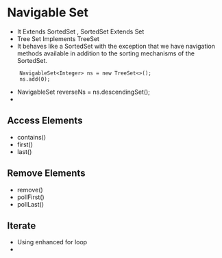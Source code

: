 # Navigable Set
- It Extends SortedSet , SortedSet Extends Set
- Tree Set Implements TreeSet
- It behaves like a SortedSet with the exception that we have navigation methods available in addition to the sorting mechanisms of the SortedSet.
```
    NavigableSet<Integer> ns = new TreeSet<>();
    ns.add(0);
```
- NavigableSet<Integer> reverseNs = ns.descendingSet();
-
## Access Elements
- contains()
- first()
- last()
## Remove Elements
- remove()
- pollFirst()
- pollLast()

## Iterate 
- Using enhanced for loop
- 